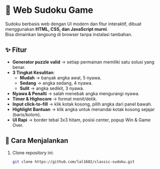 # 🧩 Web Sudoku Game

Sudoku berbasis web dengan UI modern dan fitur interaktif, dibuat menggunakan **HTML, CSS, dan JavaScript murni**.  
Bisa dimainkan langsung di browser tanpa instalasi tambahan.

## ✨ Fitur
- **Generator puzzle valid** → setiap permainan memiliki satu solusi yang benar.
- **3 Tingkat Kesulitan**:
  - **Mudah** → banyak angka awal, 5 nyawa.
  - **Sedang** → angka sedang, 4 nyawa.
  - **Sulit** → angka sedikit, 3 nyawa.
- **Nyawa & Penalti** → salah menebak angka mengurangi nyawa.
- **Timer & Highscore** → format menit/detik.
- **Input click-to-fill** → klik kotak kosong, pilih angka dari panel bawah.
- **Highlight Bantuan** → klik angka untuk menandai kotak kosong sejajar (baris/kolom).
- **UI Rapi** → border tebal 3x3 hitam, posisi center, popup Win & Game Over.

## 🚀 Cara Menjalankan
1. Clone repository ini:
   ```bash
   git clone https://github.com/lal1602/classic-sudoku.git
